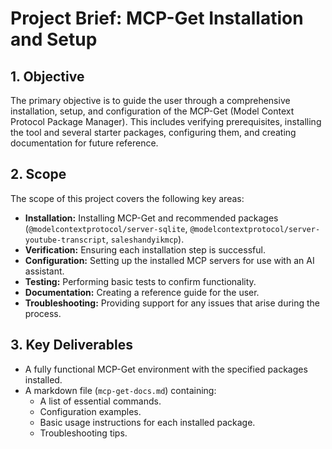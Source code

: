 # Project Brief: MCP-Get Installation and Setup

## 1. Objective
The primary objective is to guide the user through a comprehensive installation, setup, and configuration of the MCP-Get (Model Context Protocol Package Manager). This includes verifying prerequisites, installing the tool and several starter packages, configuring them, and creating documentation for future reference.

## 2. Scope
The scope of this project covers the following key areas:
- **Installation:** Installing MCP-Get and recommended packages (`@modelcontextprotocol/server-sqlite`, `@modelcontextprotocol/server-youtube-transcript`, `saleshandyikmcp`).
- **Verification:** Ensuring each installation step is successful.
- **Configuration:** Setting up the installed MCP servers for use with an AI assistant.
- **Testing:** Performing basic tests to confirm functionality.
- **Documentation:** Creating a reference guide for the user.
- **Troubleshooting:** Providing support for any issues that arise during the process.

## 3. Key Deliverables
- A fully functional MCP-Get environment with the specified packages installed.
- A markdown file (`mcp-get-docs.md`) containing:
  - A list of essential commands.
  - Configuration examples.
  - Basic usage instructions for each installed package.
  - Troubleshooting tips.
